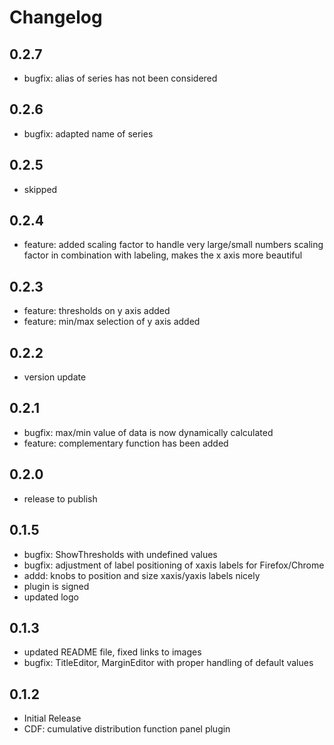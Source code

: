 # Changelog

## 0.2.7
- bugfix: alias of series has not been considered

## 0.2.6
- bugfix: adapted name of series

## 0.2.5
- skipped

## 0.2.4
- feature: added scaling factor to handle very large/small numbers
           scaling factor in combination with labeling, makes the x axis 
           more beautiful

## 0.2.3
- feature: thresholds on y axis added
- feature: min/max selection of y axis added

## 0.2.2
- version update

## 0.2.1
- bugfix: max/min value of data is now dynamically calculated
- feature: complementary function has been added

## 0.2.0
- release to publish

## 0.1.5
- bugfix: ShowThresholds with undefined values
- bugfix: adjustment of label positioning of xaxis labels for Firefox/Chrome
- addd:   knobs to position and size xaxis/yaxis labels nicely
- plugin is signed
- updated logo

## 0.1.3
- updated README file, fixed links to images
- bugfix: TitleEditor, MarginEditor with proper handling of default values

## 0.1.2
- Initial Release
- CDF: cumulative distribution function panel plugin
